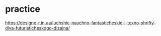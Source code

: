 # practice
https://designe-r.in.ua/luchshie-nauchno-fantasticheskie-i-texno-shrifty-dlya-futuristicheskogo-dizajna/